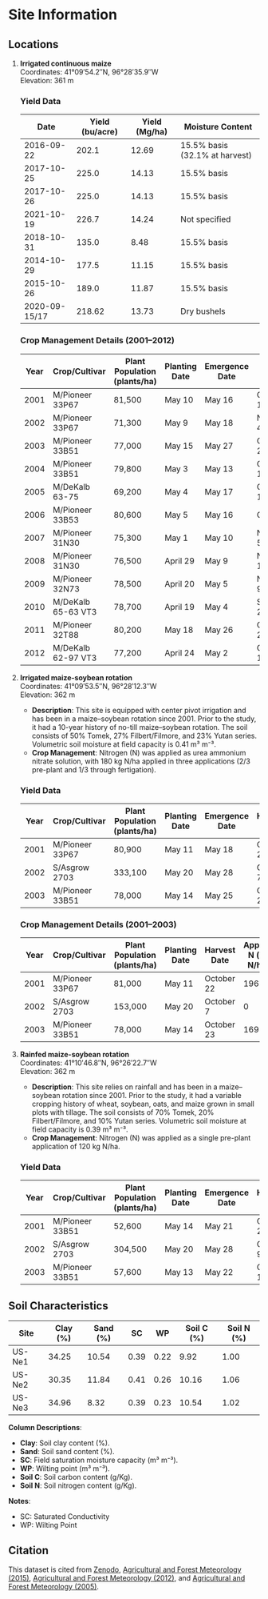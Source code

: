 # Site Information

## Locations
1. **Irrigated continuous maize**  
   Coordinates: 41°09′54.2′′N, 96°28′35.9′′W  
   Elevation: 361 m  

   ### Yield Data
   | Date           | Yield (bu/acre) | Yield (Mg/ha) | Moisture Content                  |
   |----------------|-----------------|---------------|-----------------------------------|
   | 2016-09-22     | 202.1           | 12.69         | 15.5% basis (32.1% at harvest)   |
   | 2017-10-25     | 225.0           | 14.13         | 15.5% basis                      |
   | 2017-10-26     | 225.0           | 14.13         | 15.5% basis                      |
   | 2021-10-19     | 226.7           | 14.24         | Not specified                    |
   | 2018-10-31     | 135.0           | 8.48          | 15.5% basis                      |
   | 2014-10-29     | 177.5           | 11.15         | 15.5% basis                      |
   | 2015-10-26     | 189.0           | 11.87         | 15.5% basis                      |
   | 2020-09-15/17  | 218.62          | 13.73         | Dry bushels                      |

   ### Crop Management Details (2001–2012)
   | Year | Crop/Cultivar       | Plant Population (plants/ha) | Planting Date | Emergence Date | Harvest Date | Applied N (kg N/ha) | Grain Yield (Mg/ha) |
   |------|---------------------|------------------------------|---------------|----------------|--------------|----------------------|---------------------|
   | 2001 | M/Pioneer 33P67     | 81,500                      | May 10        | May 16         | October 18   | 196                  | 13.51               |
   | 2002 | M/Pioneer 33P67     | 71,300                      | May 9         | May 18         | November 4   | 214                  | 12.97               |
   | 2003 | M/Pioneer 33B51     | 77,000                      | May 15        | May 27         | October 27   | 233                  | 12.12               |
   | 2004 | M/Pioneer 33B51     | 79,800                      | May 3         | May 13         | October 15   | Not specified        | 12.24               |
   | 2005 | M/DeKalb 63-75      | 69,200                      | May 4         | May 17         | October 13   | Not specified        | 12.02               |
   | 2006 | M/Pioneer 33B53     | 80,600                      | May 5         | May 16         | October 5    | Not specified        | 10.46               |
   | 2007 | M/Pioneer 31N30     | 75,300                      | May 1         | May 10         | November 5   | Not specified        | 12.80               |
   | 2008 | M/Pioneer 31N30     | 76,500                      | April 29      | May 9          | November 18  | Not specified        | 11.99               |
   | 2009 | M/Pioneer 32N73     | 78,500                      | April 20      | May 5          | November 9   | Not specified        | 13.35               |
   | 2010 | M/DeKalb 65-63 VT3  | 78,700                      | April 19      | May 4          | September 21 | Not specified        | 2.03*               |
   | 2011 | M/Pioneer 32T88     | 80,200                      | May 18        | May 26         | October 26   | Not specified        | 11.97               |
   | 2012 | M/DeKalb 62-97 VT3  | 77,200                      | April 24      | May 2          | October 10   | Not specified        | 13.02               |

2. **Irrigated maize-soybean rotation**  
   Coordinates: 41°09′53.5′′N, 96°28′12.3′′W  
   Elevation: 362 m  
   - **Description**: This site is equipped with center pivot irrigation and has been in a maize–soybean rotation since 2001. Prior to the study, it had a 10-year history of no-till maize–soybean rotation. The soil consists of 50% Tomek, 27% Filbert/Filmore, and 23% Yutan series. Volumetric soil moisture at field capacity is 0.41 m³ m⁻³.  
   - **Crop Management**: Nitrogen (N) was applied as urea ammonium nitrate solution, with 180 kg N/ha applied in three applications (2/3 pre-plant and 1/3 through fertigation).  

   ### Yield Data
   | Year | Crop/Cultivar       | Plant Population (plants/ha) | Planting Date | Emergence Date | Harvest Date | Yield (Mg/ha) |
   |------|---------------------|------------------------------|---------------|----------------|--------------|---------------|
   | 2001 | M/Pioneer 33P67     | 80,900                      | May 11        | May 18         | October 22   | 13.41         |
   | 2002 | S/Asgrow 2703       | 333,100                     | May 20        | May 28         | October 7    | 3.99          |
   | 2003 | M/Pioneer 33B51     | 78,000                      | May 14        | May 25         | October 23   | 14.00         |

   ### Crop Management Details (2001–2003)
   | Year | Crop/Cultivar       | Plant Population (plants/ha) | Planting Date | Harvest Date | Applied N (kg N/ha) | Grain Yield (Mg/ha) |
   |------|---------------------|------------------------------|---------------|--------------|----------------------|---------------------|
   | 2001 | M/Pioneer 33P67     | 81,000                      | May 11        | October 22   | 196                  | 13.41               |
   | 2002 | S/Asgrow 2703       | 153,000                     | May 20        | October 7    | 0                    | 3.99                |
   | 2003 | M/Pioneer 33B51     | 78,000                      | May 14        | October 23   | 169                  | 14.00               |

3. **Rainfed maize-soybean rotation**  
   Coordinates: 41°10′46.8′′N, 96°26′22.7′′W  
   Elevation: 362 m  
   - **Description**: This site relies on rainfall and has been in a maize–soybean rotation since 2001. Prior to the study, it had a variable cropping history of wheat, soybean, oats, and maize grown in small plots with tillage. The soil consists of 70% Tomek, 20% Filbert/Filmore, and 10% Yutan series. Volumetric soil moisture at field capacity is 0.39 m³ m⁻³.  
   - **Crop Management**: Nitrogen (N) was applied as a single pre-plant application of 120 kg N/ha.  

   ### Yield Data
   | Year | Crop/Cultivar       | Plant Population (plants/ha) | Planting Date | Emergence Date | Harvest Date | Yield (Mg/ha) |
   |------|---------------------|------------------------------|---------------|----------------|--------------|---------------|
   | 2001 | M/Pioneer 33B51     | 52,600                      | May 14        | May 21         | October 29   | 8.72          |
   | 2002 | S/Asgrow 2703       | 304,500                     | May 20        | May 28         | October 9    | 3.32          |
   | 2003 | M/Pioneer 33B51     | 57,600                      | May 13        | May 22         | October 13   | 7.72          |

## Soil Characteristics
| Site    | Clay (%) | Sand (%) | SC | WP | Soil C (%) | Soil N (%) |
|---------|----------|----------|----|----|------------|------------|
| US-Ne1  | 34.25    | 10.54    | 0.39 | 0.22 | 9.92       | 1.00       |
| US-Ne2  | 30.35    | 11.84    | 0.41 | 0.26 | 10.16      | 1.06       |
| US-Ne3  | 34.96    | 8.32     | 0.39 | 0.23 | 10.54      | 1.02       |

**Column Descriptions**:  
- **Clay**: Soil clay content (%).  
- **Sand**: Soil sand content (%).  
- **SC**: Field saturation moisture capacity (m³ m⁻³).  
- **WP**: Wilting point (m³ m⁻³).  
- **Soil C**: Soil carbon content (g/Kg).  
- **Soil N**: Soil nitrogen content (g/Kg).  

**Notes**:  
- SC: Saturated Conductivity  
- WP: Wilting Point  

## Citation
This dataset is cited from [Zenodo](https://doi.org/10.5281/zenodo.13343700), [Agricultural and Forest Meteorology (2015)](https://doi.org/10.1016/j.agrformet.2015.03.016), [Agricultural and Forest Meteorology (2012)](https://doi.org/10.1016/j.agrformet.2012.05.021), and [Agricultural and Forest Meteorology (2005)](https://doi.org/10.1016/j.agrformet.2005.05.003).